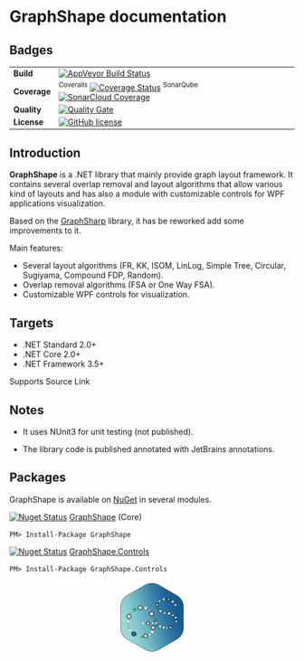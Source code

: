 # GraphShape documentation

## Badges

| | |
| --- | --- |
| **Build** | [![AppVeyor Build Status](https://ci.appveyor.com/api/projects/status/github/KeRNeLith/GraphShape?branch=master&svg=true)](https://ci.appveyor.com/project/KeRNeLith/GraphShape) |
| **Coverage** | <sup>Coveralls</sup> [![Coverage Status](https://coveralls.io/repos/github/KeRNeLith/GraphShape/badge.svg?branch=master)](https://coveralls.io/github/KeRNeLith/GraphShape?branch=master) <sup>SonarQube</sup> [![SonarCloud Coverage](https://sonarcloud.io/api/project_badges/measure?project=graphshape&metric=coverage)](https://sonarcloud.io/component_measures/metric/coverage/list?id=graphshape) | 
| **Quality** | [![Quality Gate](https://sonarcloud.io/api/project_badges/measure?project=graphshape&metric=alert_status)](https://sonarcloud.io/dashboard?id=graphshape) | 
| **License** | [![GitHub license](https://img.shields.io/github/license/mashape/apistatus.svg)](https://github.com/KeRNeLith/GraphShape/blob/master/LICENSE) |

## Introduction

**GraphShape** is a .NET library that mainly provide graph layout framework.
It contains several overlap removal and layout algorithms that allow various kind of layouts and has also a module with customizable controls for WPF applications visualization.

Based on the [GraphSharp](https://archive.codeplex.com/?p=graphsharp) library, it has be reworked add some improvements to it.

Main features:
- Several layout algorithms (FR, KK, ISOM, LinLog, Simple Tree, Circular, Sugiyama, Compound FDP, Random).
- Overlap removal algorithms (FSA or One Way FSA).
- Customizable WPF controls for visualization.

## Targets

- .NET Standard 2.0+
- .NET Core 2.0+
- .NET Framework 3.5+

Supports Source Link

## Notes

- It uses NUnit3 for unit testing (not published).

- The library code is published annotated with JetBrains annotations.

## Packages

GraphShape is available on [NuGet](https://www.nuget.org) in several modules.

[![Nuget Status](https://img.shields.io/nuget/v/graphshape.svg)](https://www.nuget.org/packages/GraphShape) [GraphShape](https://www.nuget.org/packages/GraphShape) (Core)

    PM> Install-Package GraphShape

[![Nuget Status](https://img.shields.io/nuget/v/graphshape.controls.svg)](https://www.nuget.org/packages/GraphShape.Controls) [GraphShape.Controls](https://www.nuget.org/packages/GraphShape.Controls)

    PM> Install-Package GraphShape.Controls

<img src="images/graphshape_logo.png" width="128" height="128" style="display: block; margin-left: auto; margin-right: auto" />